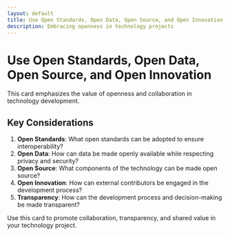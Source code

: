 ```yaml
---
layout: default
title: Use Open Standards, Open Data, Open Source, and Open Innovation
description: Embracing openness in technology projects
---
```


# Use Open Standards, Open Data, Open Source, and Open Innovation

This card emphasizes the value of openness and collaboration in technology development.

## Key Considerations

1. **Open Standards**: What open standards can be adopted to ensure interoperability?
2. **Open Data**: How can data be made openly available while respecting privacy and security?
3. **Open Source**: What components of the technology can be made open source?
4. **Open Innovation**: How can external contributors be engaged in the development process?
5. **Transparency**: How can the development process and decision-making be made transparent?

Use this card to promote collaboration, transparency, and shared value in your technology project.
